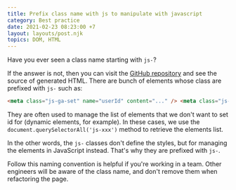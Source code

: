 ```yaml
---
title: Prefix class name with js to manipulate with javascript
category: Best practice
date: 2021-02-23 08:23:00 +7
layout: layouts/post.njk
topics: DOM, HTML
---
```


Have you ever seen a class name starting with `js-`?

If the answer is not, then you can visit the [GitHub repository](https://github.com/phuoc-ng/frontend-tips) and see the source of generated HTML. There are bunch of elements whose class are prefixed with `js-` such as:

```html
<meta class="js-ga-set" name="userId" content="..." /> <meta class="js-ga-set" name="dimension1" content="..." />
```

They are often used to manage the list of elements that we don't want to set id for (dynamic elements, for example). In these cases, we use the `document.querySelectorAll('js-xxx')` method to retrieve the elements list.

In the other words, the `js-` classes don't define the styles, but for managing the elements in JavaScript instead. That's why they are prefixed with `js-`.

Follow this naming convention is helpful if you're working in a team. Other engineers will be aware of the class name, and don't remove them when refactoring the page.
